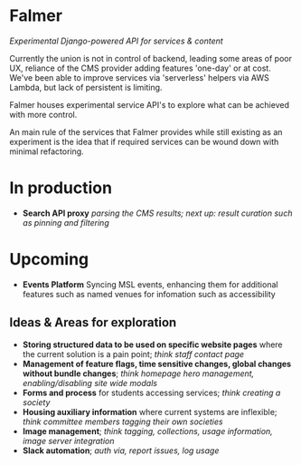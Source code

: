 # Falmer
*Experimental Django-powered API for services & content*

Currently the union is not in control of backend, leading some areas of poor UX, reliance of the CMS provider adding features 'one-day' or at cost. We've been able to improve services via 'serverless' helpers via AWS Lambda, but lack of persistent is limiting.

Falmer houses experimental service API's to explore what can be achieved with more control.

An main rule of the services that Falmer provides while still existing as an experiment is the idea that if required services can be wound down with minimal refactoring.

# In production
- **Search API proxy** *parsing the CMS results; next up: result curation such as pinning and filtering*

# Upcoming
- **Events Platform** Syncing MSL events, enhancing them for additional features such as named venues for infomation such as accessibility


## Ideas & Areas for exploration

- **Storing structured data to be used on specific website pages** where the current solution is a pain point; *think staff contact page*
- **Management of feature flags, time sensitive changes, global changes without bundle changes**; *think homepage hero management, enabling/disabling site wide modals*
- **Forms and process** for students accessing services; *think creating a society*
- **Housing auxiliary information** where current systems are inflexible; *think committee members tagging their own societies*
- **Image management**; *think tagging, collections, usage information, image server integration*
- **Slack automation**; *auth via, report issues, log usage*
